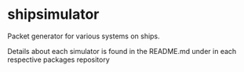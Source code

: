 # shipsimulator
Packet generator for various systems on ships.

Details about each simulator is found in the README.md under in each respective packages repository
